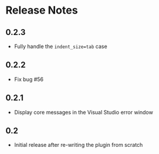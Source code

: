 # Release Notes

## 0.2.3

* Fully handle the `indent_size=tab` case

## 0.2.2

* Fix bug #56

## 0.2.1

* Display core messages in the Visual Studio error window

## 0.2

* Initial release after re-writing the plugin from scratch